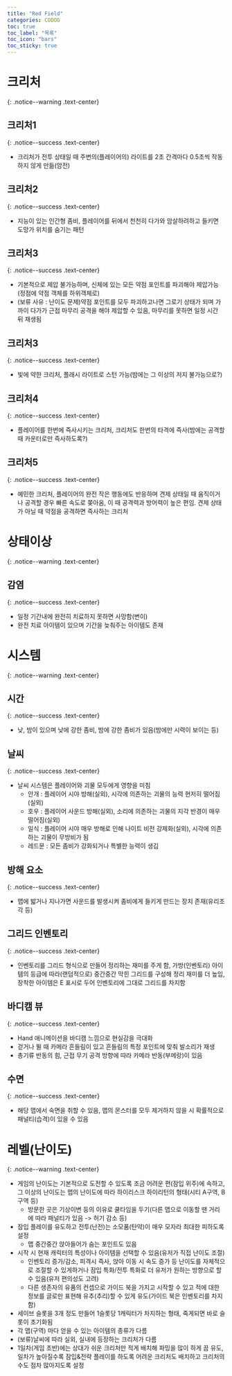 ```yaml
---
title: "Red Field"
categories: CODOG
toc: true
toc_label: "목록"
toc_icon: "bars"
toc_sticky: true
---
```


# 크리처
{: .notice--warning .text-center}

## 크리처1
{: .notice--success .text-center}

- 크리처가 전투 상태일 때 주변의(플레이어의) 라이트를 2초 간격마다 0.5초씩 작동하지 않게 만듦(암전)

## 크리처2
{: .notice--success .text-center}

- 지능이 있는 인간형 좀비, 플레이어를 뒤에서 천천히 다가와 암살하려하고 들키면 도망가 위치를 숨기는 패턴

## 크리처3
{: .notice--success .text-center}

- 기본적으로 제압 불가능하며, 신체에 있는 모든 약점 포인트를 파괴해야 제압가능(정점에 약점 객체를 하위객체로)
- (보류 사유 : 난이도 문제)약점 포인트를 모두 파괴하고나면 그로기 상태가 되며 가까이 다가가 근접 마무리 공격을 해야 제압할 수 있음, 마무리를 못하면 일정 시간 뒤 재생됨

## 크리처3
{: .notice--success .text-center}

- 빛에 약한 크리처, 플래시 라이트로 스턴 가능(밤에는 그 이상의 저지 불가능으로?)

## 크리처4
{: .notice--success .text-center}

- 플레이어를 한번에 즉사시키는 크리처, 크리처도 한번의 타격에 즉사(밤에는 공격할 때 카운터로만 즉사하도록?)

## 크리처5
{: .notice--success .text-center}

- 예민한 크리처, 플레이어의 완전 작은 행동에도 반응하며 견제 상태일 때 움직이거나 공격할 경우 빠른 속도로 쫒아옴, 이 때 공격력과 방어력이 높은 편임. 견제 상태가 아닐 때 약점을 공격하면 즉사하는 크리처

# 상태이상
{: .notice--warning .text-center}

## 감염
{: .notice--success .text-center}

- 일정 기간내에 완전히 치료하지 못하면 사망함(변이)
- 완전 치료 아이템이 있으며 기간을 늦춰주는 아이템도 존재

# 시스템
{: .notice--warning .text-center}

## 시간
{: .notice--success .text-center}

- 낮, 밤이 있으며 낮에 강한 좀비, 밤에 강한 좀비가 있음(밤에만 시력이 보이는 등)

## 날씨
{: .notice--success .text-center}

- 날씨 시스템은 플레이어와 괴물 모두에게 영향을 미침
  + 안개 : 플레이어 시야 방해(실외), 시각에 의존하는 괴물의 능력 현저히 떨어짐(실외)
  + 호우 : 플레이어 사운드 방해(실외), 소리에 의존하는 괴물의 지각 반경이 매우 떨어짐(실외)
  + 일식 : 플레이어 시야 매우 방해로 인해 나이트 비전 강제화(실외), 시각에 의존하는 괴물이 무방비가 됨
  + 레드문 : 모든 좀비가 강화되거나 특별한 능력이 생김

## 방해 요소
{: .notice--success .text-center}

- 맵에 밟거나 지나가면 사운드를 발생시켜 좀비에게 들키게 만드는 장치 존재(유리조각 등)

## 그리드 인벤토리
{: .notice--success .text-center}

- 인벤토리를 그리드 형식으로 만들어 정리하는 재미를 주게 함, 가방(인벤토리) 아이템의 등급에 따라(랜덤적으로) 중간중간 막힌 그리드를 구성해 정리 재미를 더 높임, 장착한 아이템은 E 표시로 두어 인벤토리에 그대로 그리드를 차지함

## 바디캠 뷰
{: .notice--success .text-center}

- Hand 애니메이션을 바디캠 느낌으로 현실감을 극대화
- 걷거나 뛸 때 카메라 흔들림이 있고 흔들림의 특정 포인트에 맞춰 발소리가 재생
- 총기류 반동의 힘, 근접 무기 공격 방향에 따라 카메라 반동(부메랑)이 있음

## 수면
{: .notice--success .text-center}

- 해당 맵에서 숙면을 취할 수 있음, 맵의 몬스터를 모두 제거하지 않을 시 확률적으로 패널티(습격)이 있을 수 있음

# 레벨(난이도)
{: .notice--warning .text-center}

- 게임의 난이도는 기본적으로 도전할 수 있도록 조금 어려운 편(잠입 위주)에 속하고, 그 이상의 난이도는 맵의 난이도에 따라 하이리스크 하이리턴의 형태(시티 A구역, B구역 등)
  + 방문한 곳은 기상이변 등의 이유로 쿨타임을 두기(다른 맵으로 이동할 땐 거리에 따라 패널티가 있음 -> 허기 감소 등)
- 잠입 플레이를 유도하고 전투(난전)는 소모품(탄약)이 매우 모자라 최대한 피하도록 설정
  + 맵 중간중간 앉아들어가 숨는 포인트도 있음
- 시작 시 현재 캐릭터의 특성이나 아이템을 선택할 수 있음(유저가 직접 난이도 조절)
  + 인벤토리 증가/감소, 피격시 즉사, 앉아 이동 시 속도 증가 등 난이도를 자체적으로 조절할 수 있게하거나 잠입 특화/전투 특화로 더 유저가 원하는 방향으로 할 수 있음(유저 편의성도 고려)
  + 다른 생존자의 유품의 컨셉으로 가이드 북을 가지고 시작할 수 있고 적에 대한 정보를 글로만 표현해 유추(추리)할 수 있게 유도(가이드 북은 인벤토리를 차지함)
- 세이브 슬롯을 3개 정도 만들어 1슬롯당 1캐릭터가 차지하는 형태, 죽게되면 바로 슬롯이 초기화됨
- 각 맵(구역) 마다 얻을 수 있는 아이템의 종류가 다름
- (보류)날씨에 따라 실외, 실내에 등장하는 크리처가 다름
- 1일차(게임 초반)에는 상대가 쉬운 크리처만 적게 배치해 파밍을 많이 하게 끔 유도, 일차가 높아질수록 잠입&전략 플레이를 하도록 어려운 크리처도 배치하고 크리처의 수도 점차 많아지도록 설정